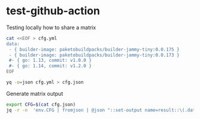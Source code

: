 # test-github-action

Testing locally how to share a matrix
```bash
cat <<EOF > cfg.yml
data:
 - { builder-image: paketobuildpacks/builder-jammy-tiny:0.0.175 }
 - { builder-image: paketobuildpacks/builder-jammy-tiny:0.0.173 }
 #- { go: 1.13, commit: v1.0.0 }
 #- { go: 1.14, commit: v1.2.0 }
EOF

yq -o=json cfg.yml > cfg.json 
```

Generate matrix output
```bash
export CFG=$(cat cfg.json)
jq -r -n  'env.CFG | fromjson | @json "::set-output name=result::\(.data)"'
```

